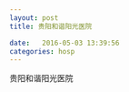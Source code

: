 ```yaml
--- 
layout: post 
title: 贵阳和谐阳光医院

date:   2016-05-03 13:39:56 
categories: hosp 
--- 
```

   
贵阳和谐阳光医院
